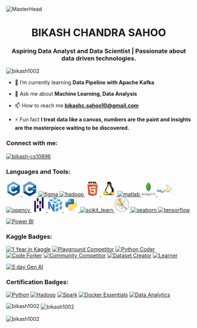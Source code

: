 ![MasterHead](https://github.com/user-attachments/assets/6b591a18-1148-4e50-bb70-5721bc9ff2fa)

<h1 align="center">BIKASH CHANDRA SAHOO</h1>
<h3 align="center">Aspiring Data Analyst and Data Scientist | Passionate about data driven technologies.</h3>
<!-- <img align = "right" alt="Coding" width="400" src=""> -->

<p align="left"> <img src="https://komarev.com/ghpvc/?username=bikash1002&label=Profile%20views&color=0e75b6&style=flat" alt="bikash1002" /> </p>

- 🌱 I’m currently learning **Data Pipeline with Apache Kafka**

- 💬 Ask me about **Machine Learning, Data Analysis**

- 📫 How to reach me **bikashc.sahoo10@gmail.com**

- ⚡ Fun fact **I treat data like a canvas, numbers are the paint and insights are the masterpiece waiting to be discovered.**

<h3 align="left">Connect with me:</h3>
  <p align="left">
    <a href="https://linkedin.com/in/bikash-cs10896" target="blank">
      <img align="center" src="https://raw.githubusercontent.com/rahuldkjain/github-profile-readme-generator/master/src/images/icons/Social/linked-in-alt.svg" alt="bikash-cs10896" height="30" width="40" />
    </a>
</p>

<h3 align="left">Languages and Tools:</h3>
<p align="left"> 
  <a href="https://www.cprogramming.com/" target="_blank" rel="noreferrer"> <img src="https://raw.githubusercontent.com/devicons/devicon/master/icons/c/c-original.svg" alt="c" width="40" height="40"/> </a> 
  <a href="https://www.w3schools.com/cpp/" target="_blank" rel="noreferrer"> <img src="https://raw.githubusercontent.com/devicons/devicon/master/icons/cplusplus/cplusplus-original.svg" alt="cplusplus" width="40" height="40"/> </a> 
  <a href="https://www.figma.com/" target="_blank" rel="noreferrer"> <img src="https://www.vectorlogo.zone/logos/figma/figma-icon.svg" alt="figma" width="40" height="40"/> </a> 
  <a href="https://hadoop.apache.org/" target="_blank" rel="noreferrer"> <img src="https://www.vectorlogo.zone/logos/apache_hadoop/apache_hadoop-icon.svg" alt="hadoop" width="40" height="40"/> </a> 
  <a href="https://www.w3.org/html/" target="_blank" rel="noreferrer"> <img src="https://raw.githubusercontent.com/devicons/devicon/master/icons/html5/html5-original-wordmark.svg" alt="html5" width="40" height="40"/> </a> 
  <a href="https://www.linux.org/" target="_blank" rel="noreferrer"> <img src="https://raw.githubusercontent.com/devicons/devicon/master/icons/linux/linux-original.svg" alt="linux" width="40" height="40"/> </a> 
  <a href="https://www.mathworks.com/" target="_blank" rel="noreferrer"> <img src="https://upload.wikimedia.org/wikipedia/commons/2/21/Matlab_Logo.png" alt="matlab" width="40" height="40"/> </a> 
  <a href="https://www.mongodb.com/" target="_blank" rel="noreferrer"> <img src="https://raw.githubusercontent.com/devicons/devicon/master/icons/mongodb/mongodb-original-wordmark.svg" alt="mongodb" width="40" height="40"/> </a> 
  <a href="https://www.mysql.com/" target="_blank" rel="noreferrer"> <img src="https://raw.githubusercontent.com/devicons/devicon/master/icons/mysql/mysql-original-wordmark.svg" alt="mysql" width="40" height="40"/> </a> 
  <a href="https://opencv.org/" target="_blank" rel="noreferrer"> <img src="https://www.vectorlogo.zone/logos/opencv/opencv-icon.svg" alt="opencv" width="40" height="40"/> </a> 
  <a href="https://pandas.pydata.org/" target="_blank" rel="noreferrer"> <img src="https://raw.githubusercontent.com/devicons/devicon/2ae2a900d2f041da66e950e4d48052658d850630/icons/pandas/pandas-original.svg" alt="pandas" width="40" height="40"/> </a> 
  <a href="https://numpy.org/" target="_blank" rel="noreferrer"> 
  <img src="https://raw.githubusercontent.com/devicons/devicon/2ae2a900d2f041da66e950e4d48052658d850630/icons/numpy/numpy-original.svg" alt="numpy" width="40" height="40"/> </a>
  <a href="https://www.python.org" target="_blank" rel="noreferrer"> <img src="https://raw.githubusercontent.com/devicons/devicon/master/icons/python/python-original.svg" alt="python" width="40" height="40"/> </a> 
  <a href="https://scikit-learn.org/" target="_blank" rel="noreferrer"> <img src="https://upload.wikimedia.org/wikipedia/commons/0/05/Scikit_learn_logo_small.svg" alt="scikit_learn" width="40" height="40"/> </a>
  <a href="https://matplotlib.org/" target="_blank" rel="noreferrer"> 
  <img src="https://raw.githubusercontent.com/devicons/devicon/master/icons/matplotlib/matplotlib-original.svg" alt="matplotlib" width="40" height="40"/> </a>
  <a href="https://seaborn.pydata.org/" target="_blank" rel="noreferrer"> <img src="https://seaborn.pydata.org/_images/logo-mark-lightbg.svg" alt="seaborn" width="40" height="40"/> </a> 
  <a href="https://www.tensorflow.org" target="_blank" rel="noreferrer"> <img src="https://www.vectorlogo.zone/logos/tensorflow/tensorflow-icon.svg" alt="tensorflow" width="40" height="40"/> </a> </p>
  <a href="https://powerbi.microsoft.com/" target="_blank" rel="noreferrer"><img src="https://upload.wikimedia.org/wikipedia/commons/c/cf/New_Power_BI_Logo.svg" alt="Power BI" width="40" height="40"/> </a>

<h3 align="left">Kaggle Badges:</h3>
<p align="left">
  <a href="https://www.kaggle.com/pegatron" target="_blank"><img src="https://www.googleapis.com/download/storage/v1/b/kaggle-user-content/o/inbox%2F1488634%2F163e0f27360ae958da99dde2a68f7e00%2FBadge-46.svg?generation=1727468408101916&alt=media" alt="1 Year in Kaggle"/></a>
  <a href="https://www.kaggle.com/pegatron" target="_blank"><img src="https://www.googleapis.com/download/storage/v1/b/kaggle-user-content/o/inbox%2F1488634%2F45be693e46c3d59a48e65f903aad246b%2FBadge-5.svg?generation=1727462562515977&alt=media" alt="Playground Competitor"/></a>
  <a href="https://www.kaggle.com/pegatron" target="_blank"><img src="https://www.googleapis.com/download/storage/v1/b/kaggle-user-content/o/inbox%2F1488634%2F09e1f99bdf3222934ad7769409ec3f6d%2FBadge-26.svg?generation=1727468059623106&alt=media" alt="Python Coder"/></a>
  <a href="https://www.kaggle.com/pegatron" target="_blank"><img src="https://www.googleapis.com/download/storage/v1/b/kaggle-user-content/o/inbox%2F1488634%2F7567026dd0c594f1193b49a98a976056%2FBadge-35.svg?generation=1727468213893504&alt=media" alt="Code Forker"/></a>
  <a href="https://www.kaggle.com/pegatron" target="_blank"><img src="https://www.googleapis.com/download/storage/v1/b/kaggle-user-content/o/inbox%2F1488634%2F06808571894d065a64243d6ba468be2b%2FBadge-4.svg?generation=1727462524641424&alt=media" alt="Community Competitor"/></a>
  <a href="https://www.kaggle.com/pegatron" target="_blank"><img src="https://www.googleapis.com/download/storage/v1/b/kaggle-user-content/o/inbox%2F1488634%2F28e0e70842ce6972f4d68f5b6ecd549a%2FBadge-12.svg?generation=1727462988946700&alt=media" alt="Dataset Creator"/></a>
  <a href="https://www.kaggle.com/pegatron" target="_blank"><img src="https://www.googleapis.com/download/storage/v1/b/kaggle-user-content/o/inbox%2F1488634%2Fbac00bdcf5aa52c077bef4d95da882f3%2FBadge-37.svg?generation=1727468352009252&alt=media" alt="Learner"/></a>
</p>
<a href="https://www.kaggle.com/pegatron" target="_blank"><img src="https://www.googleapis.com/download/storage/v1/b/kaggle-user-content/o/inbox%2F304806%2F1677a9768c3edb109351613acb6f8673%2FBadge-57.svg?generation=1731369061704923&alt=media" alt="5 day Gen AI"/></a>
</p>

<h3 align="left">Certification Badges:</h3>
<p align="left">
  <a href="https://images.credly.com/images/b40db465-587f-45eb-a854-af8630a630e7/blob" target="_blank"><img src="https://github.com/user-attachments/assets/a01568b2-2b69-4358-8c10-7bb6901573d4" alt="Python"  width="50" height="50"/></a>
  <a href="https://images.credly.com/images/1e55ec7d-b57d-4ecf-92d4-d3b7887977ad/blob" target="_blank"><img src="https://github.com/user-attachments/assets/f553370b-2441-4f1d-9168-1201851d7729" alt="Hadoop"  width="50" height="50"/></a>
  <a href="https://images.credly.com/images/06cb0d8e-06f7-4f5e-9265-359e37008fcd/blob" target="_blank"><img src="https://github.com/user-attachments/assets/5ef980fe-687d-4d44-871a-3c845f5a08ba" alt="Spark"  width="50" height="50"/></a>
  <a href="https://images.credly.com/images/b0c5445a-72a2-46ce-a599-96147e210efb/blob" target="_blank"><img src="https://github.com/user-attachments/assets/e21d64af-c118-4032-ab47-a52dadf67b06" alt="Docker Essentials"  width="50" height="50"/></a>
  <a href="https://www.credly.com/badges/1120beb2-d3c7-4838-8de1-b239fec8bb59/print" target="_blank"><img src="https://github.com/user-attachments/assets/6089e680-213e-4060-b290-5b48cc5c5f01" alt="Data Analytics"  width="50" height="50"/></a>
</p>

<p><img align="left" src="https://github-readme-stats.vercel.app/api/top-langs?username=bikash1002&show_icons=true&locale=en&layout=compact" alt="bikash1002" /></p>

<p>&nbsp;<img align="center" src="https://github-readme-stats.vercel.app/api?username=bikash1002&show_icons=true&locale=en" alt="bikash1002" /></p>

<p><img align="center" src="https://github-readme-streak-stats.herokuapp.com/?user=bikash1002&" alt="bikash1002" /></p>
